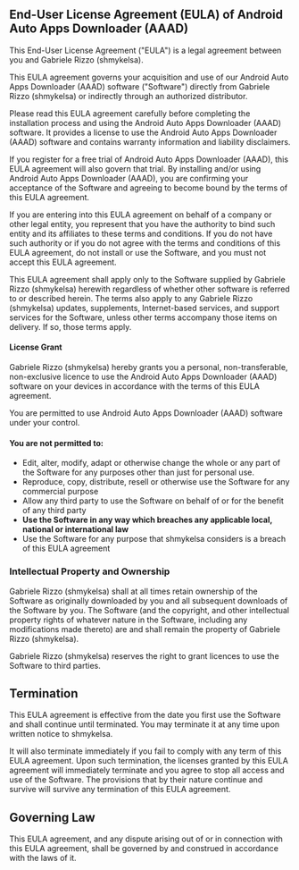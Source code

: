 ## End-User License Agreement (EULA) of Android Auto Apps Downloader (AAAD)

This End-User License Agreement ("EULA") is a legal agreement between you and Gabriele Rizzo (shmykelsa).

This EULA agreement governs your acquisition and use of our Android Auto Apps Downloader (AAAD) software ("Software") directly from Gabriele Rizzo (shmykelsa) or indirectly through an authorized distributor.

Please read this EULA agreement carefully before completing the installation process and using the Android Auto Apps Downloader (AAAD) software. It provides a license to use the Android Auto Apps Downloader (AAAD) software and contains warranty information and liability disclaimers.

If you register for a free trial of Android Auto Apps Downloader (AAAD), this EULA agreement will also govern that trial. By installing and/or using Android Auto Apps Downloader (AAAD), you are confirming your acceptance of the Software and agreeing to become bound by the terms of this EULA agreement.

If you are entering into this EULA agreement on behalf of a company or other legal entity, you represent that you have the authority to bind such entity and its affiliates to these terms and conditions. If you do not have such authority or if you do not agree with the terms and conditions of this EULA agreement, do not install or use the Software, and you must not accept this EULA agreement.

This EULA agreement shall apply only to the Software supplied by Gabriele Rizzo (shmykelsa) herewith regardless of whether other software is referred to or described herein. The terms also apply to any Gabriele Rizzo (shmykelsa) updates, supplements, Internet-based services, and support services for the Software, unless other terms accompany those items on delivery. If so, those terms apply.

#### License Grant

Gabriele Rizzo (shmykelsa) hereby grants you a personal, non-transferable, non-exclusive licence to use the Android Auto Apps Downloader (AAAD) software on your devices in accordance with the terms of this EULA agreement.

You are permitted to use Android Auto Apps Downloader (AAAD) software under your control. 

#### You are not permitted to:

- Edit, alter, modify, adapt or otherwise change the whole or any part of the Software for any purposes other than just for personal use.
- Reproduce, copy, distribute, resell or otherwise use the Software for any commercial purpose
- Allow any third party to use the Software on behalf of or for the benefit of any third party
- **Use the Software in any way which breaches any applicable local, national or international law**
- Use the Software for any purpose that shmykelsa considers is a breach of this EULA agreement

### Intellectual Property and Ownership
Gabriele Rizzo (shmykelsa) shall at all times retain ownership of the Software as originally downloaded by you and all subsequent downloads of the Software by you. The Software (and the copyright, and other intellectual property rights of whatever nature in the Software, including any modifications made thereto) are and shall remain the property of Gabriele Rizzo (shmykelsa).

Gabriele Rizzo (shmykelsa) reserves the right to grant licences to use the Software to third parties.

## Termination
This EULA agreement is effective from the date you first use the Software and shall continue until terminated. You may terminate it at any time upon written notice to shmykelsa.

It will also terminate immediately if you fail to comply with any term of this EULA agreement. Upon such termination, the licenses granted by this EULA agreement will immediately terminate and you agree to stop all access and use of the Software. The provisions that by their nature continue and survive will survive any termination of this EULA agreement.

## Governing Law
This EULA agreement, and any dispute arising out of or in connection with this EULA agreement, shall be governed by and construed in accordance with the laws of it.
